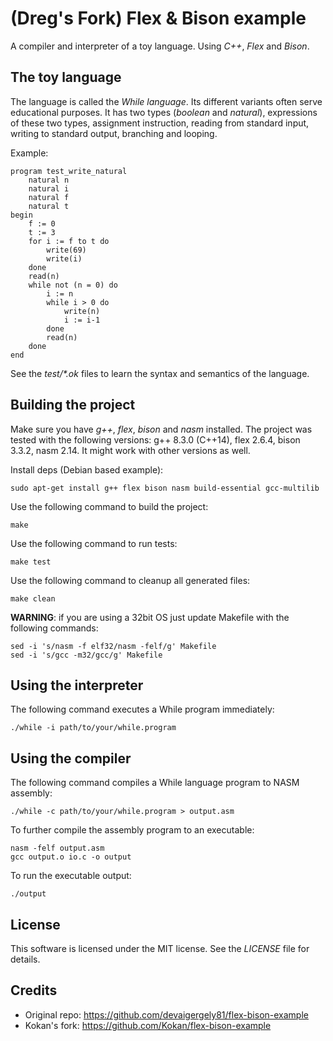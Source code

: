 # (Dreg's Fork) Flex & Bison example
A compiler and interpreter of a toy language. Using *C++*, *Flex* and *Bison*.

## The toy language
The language is called the *While language*. Its different variants often serve educational purposes. It has two types (*boolean* and *natural*), expressions of these two types, assignment instruction, reading from standard input, writing to standard output, branching and looping.

Example:
```
program test_write_natural
    natural n
    natural i
    natural f
    natural t
begin
    f := 0
    t := 3
    for i := f to t do
        write(69)
        write(i)
    done
    read(n)
    while not (n = 0) do
        i := n
        while i > 0 do
            write(n)
            i := i-1
        done
        read(n)
    done
end
```

See the *test/\*.ok* files to learn the syntax and semantics of the language.

## Building the project
Make sure you have *g++*, *flex*, *bison* and *nasm* installed. The project was tested with the following versions: g++ 8.3.0 (C++14), flex 2.6.4, bison 3.3.2, nasm 2.14. It might work with other versions as well.

Install deps (Debian based example):
```
sudo apt-get install g++ flex bison nasm build-essential gcc-multilib
```
Use the following command to build the project:
```
make
```
Use the following command to run tests:
```
make test
```
Use the following command to cleanup all generated files:
```
make clean
```

**WARNING**: if you are using a 32bit OS just update Makefile with the following commands:
```
sed -i 's/nasm -f elf32/nasm -felf/g' Makefile
sed -i 's/gcc -m32/gcc/g' Makefile
```

## Using the interpreter
The following command executes a While program immediately:
```
./while -i path/to/your/while.program
```

## Using the compiler
The following command compiles a While language program to NASM assembly:
```
./while -c path/to/your/while.program > output.asm
```
To further compile the assembly program to an executable:
```
nasm -felf output.asm
gcc output.o io.c -o output
```

To run the executable output:
```
./output
```

## License
This software is licensed under the MIT license. See the *LICENSE* file for details.

## Credits

- Original repo: https://github.com/devaigergely81/flex-bison-example
- Kokan's fork: https://github.com/Kokan/flex-bison-example
